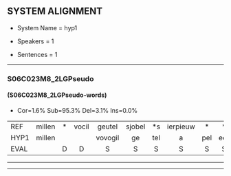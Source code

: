 
## SYSTEM ALIGNMENT

- System Name = hyp1

- Speakers = 1

- Sentences = 1

---

### S06C023M8_2LGPseudo

#### (S06C023M8_2LGPseudo-words)

- Cor=1.6%	Sub=95.3%	Del=3.1%	Ins=0.0%

|  |  |  |  |  |  |  |  |  |  |  |  |  |  |  |  |  |  |  |  |  |  |  |  |  |  |  |  |  |  |  |  |  |  |  |  |  |  |  |  |  |  |  |  |  |  |  |  |  |  |  |  |  |  |  |  |  |  |  |  |  |  |  |  |  |
|:--- |:---:|:---:|:---:|:---:|:---:|:---:|:---:|:---:|:---:|:---:|:---:|:---:|:---:|:---:|:---:|:---:|:---:|:---:|:---:|:---:|:---:|:---:|:---:|:---:|:---:|:---:|:---:|:---:|:---:|:---:|:---:|:---:|:---:|:---:|:---:|:---:|:---:|:---:|:---:|:---:|:---:|:---:|:---:|:---:|:---:|:---:|:---:|:---:|:---:|:---:|:---:|:---:|:---:|:---:|:---:|:---:|:---:|:---:|:---:|:---:|:---:|:---:|:---:|:---:|
| REF | millen | * | vocil | geutel | sjobel | *s | ierpieuw | * | * | walaan | erke | * | haweel | saarweng | gevicht | eemde | * | * | bepoud | orstalk | veten | gefouw | * | vurpaand | nizung | * | fiewon | *s | kneurem | vawaai | strellen | zwieten | foetbans | * | oonste | * | * | * | muider | grijnken | * | * | schielstaug | *s | * | vloender | milste | * | veurder | kloeien | ulen | orponk | *s | * | * | ijpo | * | * | * | menuur | spreikje | * | hiffreeuw | wooien |
| HYP1 | millen |  |  | vovogil | ge | tel | a | pel | eer | peel | wal | anlan | rek | ku | hauweel | sar | en | ge | in | t | ende | ud | po | orsdalk | vent | gef | ou | veur | band | die | sin | fee | e | van | nern | frawai | sder | len | sweten | voetbans | nst | onste | madar | genk | geel | tuig | brulsoot | ilsuid | odag | wil | star | ver | t | loen | ullen | hoorspronk | scholtig | schuldig | epo | gep | u | u | hifre | hooien |
| EVAL |  | D | D | S | S | S | S | S | S | S | S | S | S | S | S | S | S | S | S | S | S | S | S | S | S | S | S | S | S | S | S | S | S | S | S | S | S | S | S | S | S | S | S | S | S | S | S | S | S | S | S | S | S | S | S | S | S | S | S | S | S | S | S | S |
---

---
